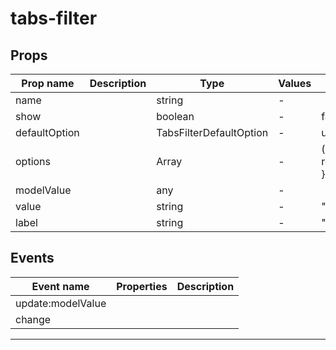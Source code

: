 # tabs-filter

## Props

| Prop name     | Description | Type                    | Values | Default                          |
| ------------- | ----------- | ----------------------- | ------ | -------------------------------- |
| name          |             | string                  | -      |                                  |
| show          |             | boolean                 | -      | false                            |
| defaultOption |             | TabsFilterDefaultOption | -      | undefined                        |
| options       |             | Array                   | -      | () =&gt; {<br/> return [];<br/>} |
| modelValue    |             | any                     | -      |                                  |
| value         |             | string                  | -      | "value"                          |
| label         |             | string                  | -      | "label"                          |

## Events

| Event name        | Properties | Description |
| ----------------- | ---------- | ----------- |
| update:modelValue |            |
| change            |            |

---
